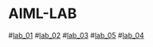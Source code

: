 # AIML-LAB
#[lab_01](https://github.com/2303A51692/AIML-LAB/blob/main/AIML_Assignment_1.ipynb)
#[lab_02](https://github.com/2303A51692/AIML-LAB/blob/main/Untitled13.ipynb)
#[lab_03](https://github.com/2303A51692/AIML-LAB/blob/main/AIML_Assignment_3.ipynb)
#[lab_05](https://github.com/2303A51692/AIML-LAB/blob/main/Assignment_5.ipynb)
#[lab_04](https://github.com/2303A51692/AIML-LAB/blob/main/Assignment_4.ipynb)
